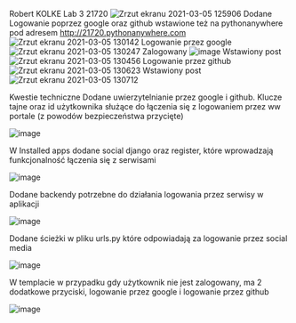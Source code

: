 Robert KOLKE
Lab 3 21720
![Zrzut ekranu 2021-03-05 125906](https://user-images.githubusercontent.com/69192186/110112985-b9376c80-7db2-11eb-8263-d172ff70e957.png)
Dodane Logowanie poprzez google oraz github
wstawione też na pythonanywhere pod adresem http://21720.pythonanywhere.com
![Zrzut ekranu 2021-03-05 130142](https://user-images.githubusercontent.com/69192186/110113149-fbf94480-7db2-11eb-9494-2edbd59db4be.png)
Logowanie przez google
![Zrzut ekranu 2021-03-05 130247](https://user-images.githubusercontent.com/69192186/110113232-1a5f4000-7db3-11eb-9237-93076e78b81a.png)
Zalogowany
![image](https://user-images.githubusercontent.com/69192186/110113292-34008780-7db3-11eb-9dd5-1ee8f9675911.png)
Wstawiony post
![Zrzut ekranu 2021-03-05 130456](https://user-images.githubusercontent.com/69192186/110113455-6ad69d80-7db3-11eb-8b25-2a10819820be.png)
Logowanie przez github
![Zrzut ekranu 2021-03-05 130623](https://user-images.githubusercontent.com/69192186/110113592-9e192c80-7db3-11eb-86ea-9f58bf6d5a6b.png)
Wstawiony post
![Zrzut ekranu 2021-03-05 130712](https://user-images.githubusercontent.com/69192186/110113716-c6089000-7db3-11eb-82d0-4b1dcd1d2359.png)

Kwestie techniczne
Dodane uwierzytelnianie przez google i github.
Klucze tajne oraz id użytkownika służące do łączenia się z logowaniem przez ww portale (z powodów bezpieczeństwa przycięte)

![image](https://user-images.githubusercontent.com/69192186/110612427-78639d00-8190-11eb-9b60-6d7c537eb0ce.png)

W Installed apps dodane social django oraz register, które wprowadzają funkcjonalność łączenia się z serwisami

![image](https://user-images.githubusercontent.com/69192186/110612722-c11b5600-8190-11eb-8bbf-aa7e50ab9278.png)

Dodane backendy potrzebne do działania logowania przez serwisy w aplikacji

![image](https://user-images.githubusercontent.com/69192186/110612817-d98b7080-8190-11eb-8c1f-1f12588491f4.png)

Dodane ścieżki w pliku urls.py które odpowiadają za logowanie przez social media

![image](https://user-images.githubusercontent.com/69192186/110612940-f6c03f00-8190-11eb-8fb1-cb3f0ce089f1.png)

W templacie w przypadku gdy użytkownik nie jest zalogowany, ma 2 dodatkowe przyciski, logowanie przez google i logowanie przez github

![image](https://user-images.githubusercontent.com/69192186/110613082-2111fc80-8191-11eb-8476-38a33cf3532a.png)

